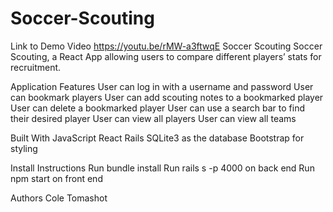 # Soccer-Scouting

Link to Demo Video
https://youtu.be/rMW-a3ftwqE
Soccer Scouting
Soccer Scouting, a React App allowing users to compare different players’ stats for recruitment.

Application Features
User can log in with a username and password
User can bookmark players
User can add scouting notes to a bookmarked player
User can delete a bookmarked player
User can use a search bar to find their desired player
User can view all players
User can view all teams

Built With
JavaScript
React
Rails
SQLite3 as the database
Bootstrap for styling

Install Instructions
Run bundle install
Run rails s -p 4000 on back end
Run npm start on front end

Authors
Cole Tomashot
